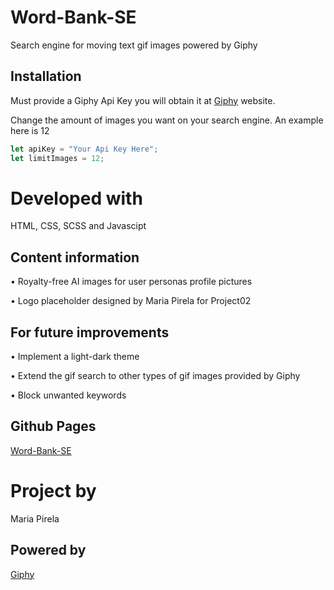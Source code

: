 # Word-Bank-SE
Search engine for moving text gif images powered by Giphy

## Installation

Must provide a Giphy Api Key you will obtain it at [Giphy](https://giphy.com/) website.

Change the amount of images you want on your search engine. An example here is 12

```javascript
let apiKey = "Your Api Key Here";
let limitImages = 12;
```

# Developed with
HTML, CSS, SCSS and Javascipt


## Content information

• Royalty-free AI images for user personas profile pictures

• Logo placeholder designed by Maria Pirela for Project02


## For future improvements

• Implement a light-dark theme

• Extend the gif search to other types of gif images provided by Giphy

• Block unwanted keywords

## Github Pages

[Word-Bank-SE](https://spica260.github.io/Word-Bank-SE/)


# Project by

Maria Pirela


## Powered by

[Giphy](https://giphy.com/)